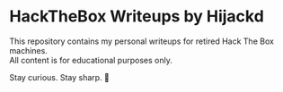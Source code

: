 # HackTheBox Writeups by Hijackd

This repository contains my personal writeups for retired Hack The Box machines.  
All content is for educational purposes only.

Stay curious. Stay sharp. 👾
